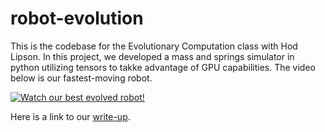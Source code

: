 # robot-evolution
This is the codebase for the Evolutionary Computation class with Hod Lipson. In this project, we developed a mass and springs simulator in python utilizing tensors to takke advantage of GPU capabilities. The video below is our fastest-moving robot.

[![Watch our best evolved robot!](https://img.youtube.com/vi/G8h7zZ-lWg8/hqdefault.jpg)](https://www.youtube.com/embed/G8h7zZ-lWg8)

Here is a link to our [write-up](https://docs.google.com/document/d/1KxnxUdfxEmTXtWBklgBOhrc9JU3rEYzVs80F3DdjC_I/edit?usp=sharing).


